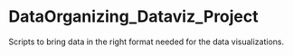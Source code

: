 # DataOrganizing_Dataviz_Project
Scripts to bring data in the right format needed for the data visualizations.
